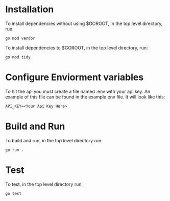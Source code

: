 # Installation 
To install dependencies without using $GOROOT, in the top level directory, run:
```
go mod vendor
```
To install dependencies to $GOROOT, in the top level directory, run:
```
go mod tidy
```

# Configure Enviorment variables
To hit the api you must create a file named .env with your api key. An example of this file can be found in the example.env file. It will look like this:
```
API_KEY=<Your Api Key Here>
```

# Build and Run
To build and run, in the top level directory run:
```
go run .
```
# Test
To test, in the top level directory run:
```
go test
```